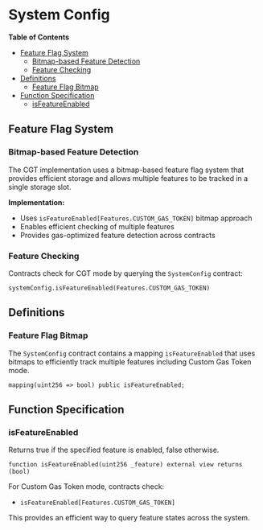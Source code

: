 # System Config

<!-- START doctoc generated TOC please keep comment here to allow auto update -->
<!-- DON'T EDIT THIS SECTION, INSTEAD RE-RUN doctoc TO UPDATE -->
**Table of Contents**

- [Feature Flag System](#feature-flag-system)
  - [Bitmap-based Feature Detection](#bitmap-based-feature-detection)
  - [Feature Checking](#feature-checking)
- [Definitions](#definitions)
  - [Feature Flag Bitmap](#feature-flag-bitmap)
- [Function Specification](#function-specification)
  - [isFeatureEnabled](#isfeatureenabled)

<!-- END doctoc generated TOC please keep comment here to allow auto update -->

## Feature Flag System

### Bitmap-based Feature Detection

The CGT implementation uses a bitmap-based feature flag system that provides efficient storage and allows
multiple features to be tracked in a single storage slot.

**Implementation:**

- Uses `isFeatureEnabled[Features.CUSTOM_GAS_TOKEN]` bitmap approach
- Enables efficient checking of multiple features
- Provides gas-optimized feature detection across contracts

### Feature Checking

Contracts check for CGT mode by querying the `SystemConfig` contract:

```solidity
systemConfig.isFeatureEnabled(Features.CUSTOM_GAS_TOKEN)
```

## Definitions

### Feature Flag Bitmap

The `SystemConfig` contract contains a mapping `isFeatureEnabled` that uses bitmaps to efficiently
track multiple features including Custom Gas Token mode.

```solidity
mapping(uint256 => bool) public isFeatureEnabled;
```

## Function Specification

### isFeatureEnabled

Returns true if the specified feature is enabled, false otherwise.

```solidity
function isFeatureEnabled(uint256 _feature) external view returns (bool)
```

For Custom Gas Token mode, contracts check:

- `isFeatureEnabled[Features.CUSTOM_GAS_TOKEN]`

This provides an efficient way to query feature states across the system.
